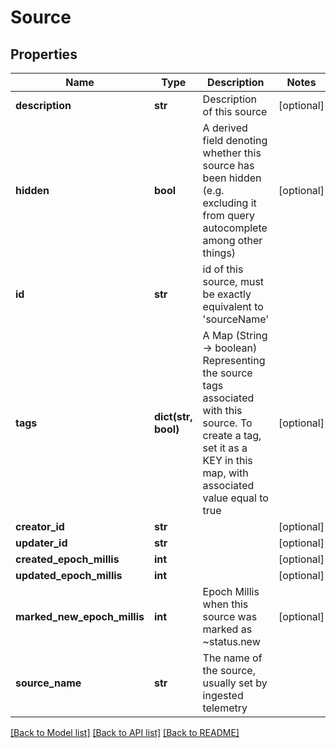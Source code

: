 # Source

## Properties
Name | Type | Description | Notes
------------ | ------------- | ------------- | -------------
**description** | **str** | Description of this source | [optional] 
**hidden** | **bool** | A derived field denoting whether this source has been hidden (e.g. excluding it from query autocomplete among other things) | [optional] 
**id** | **str** | id of this source, must be exactly equivalent to &#39;sourceName&#39; | 
**tags** | **dict(str, bool)** | A Map (String -&gt; boolean) Representing the source tags associated with this source.  To create a tag, set it as a KEY in this map, with associated value equal to true | [optional] 
**creator_id** | **str** |  | [optional] 
**updater_id** | **str** |  | [optional] 
**created_epoch_millis** | **int** |  | [optional] 
**updated_epoch_millis** | **int** |  | [optional] 
**marked_new_epoch_millis** | **int** | Epoch Millis when this source was marked as ~status.new | [optional] 
**source_name** | **str** | The name of the source, usually set by ingested telemetry | 

[[Back to Model list]](../README.md#documentation-for-models) [[Back to API list]](../README.md#documentation-for-api-endpoints) [[Back to README]](../README.md)


